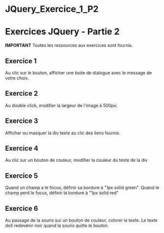 # JQuery_Exercice_1_P2
# Exercices JQuery - Partie 2

**IMPORTANT**
Toutes les ressources aux exercices sont fournis.

## Exercice 1
Au clic sur le bouton, afficher une boite de dialogue avec le message de votre choix.

## Exercice 2
Au double click, modifier la largeur de l'image à 500px;

## Exercice 3
Afficher ou masquer la div texte au clic des liens fournis.

## Exercice 4
Au clic sur un bouton de couleur, modifier la couleur du texte de la div

## Exercice 5
Quand un champ a le focus, définir sa bordure à "1px solid green". Quand le champ perd le focus, définir la bordure à "1px solid red"

## Exercice 6
Au passage de la souris sur un bouton de couleur, colorer le texte. Le texte doit redevenir noir quand la souris quitte le bouton.

